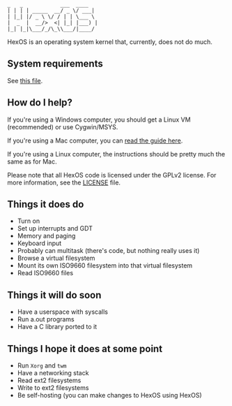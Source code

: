 ```
_   _            ___  ____  
| | | | _____  __/ _ \/ ___|
| |_| |/ _ \ \/ / | | \___ \
|  _  |  __/>  <| |_| |___) |
|_| |_|\___/_/\_\\___/|____/
```

HexOS is an operating system kernel that, currently, does not do much.

## System requirements
See [this file](REQUIREMENTS.md).

## How do I help?
If you're using a Windows computer, you should get a Linux VM (recommended) or use Cygwin/MSYS.

If you're using a Mac computer, you can [read the guide here](GETTING_STARTED_MAC.md).

If you're using a Linux computer, the instructions should be pretty much the same as for Mac.

Please note that all HexOS code is licensed under the GPLv2 license. For more information, see the [LICENSE](LICENSE) file.

## Things it does do
* Turn on
* Set up interrupts and GDT
* Memory and paging
* Keyboard input
* Probably can multitask (there's code, but nothing really uses it)
* Browse a virtual filesystem
* Mount its own ISO9660 filesystem into that virtual filesystem
* Read ISO9660 files

## Things it will do soon
* Have a userspace with syscalls
* Run a.out programs
* Have a C library ported to it

## Things I hope it does at some point
* Run `Xorg` and `twm`
* Have a networking stack
* Read ext2 filesystems
* Write to ext2 filesystems
* Be self-hosting (you can make changes to HexOS using HexOS)
